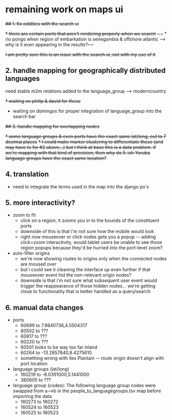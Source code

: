 # remaining work on maps ui

~~## 1. fix oddities with the search ui~~

~~* there are certain ports that aren't rendering properly when we search~~
~~	* rio pongo when region of embarkation is senegambia & offshore atlantic --> why is it even appearing in the results?~~

~~I am pretty sure this is an issue with the search ui, not with my use of it~~

## 2. handle mapping for geographically distributed languages

need stable m2m relations added to the language_group --> moderncountry

~~* waiting on philip & david for these~~
* waiting on domingos for proper integration of language_group into the search bar

~~## 3. handle mapping for overlapping nodes~~

~~* some language groups & even ports have the exact same lat/long, out to 7 decimal places~~
~~* I could make marker clustering to differentiate these (and may have to for #2 above...) but I think at base this is a data problem. if we're mapping with that kind of precision, then why do 5-ish Yoruba language groups have the exact same location?~~

## 4. translation

* need to integrate the terms used in the map into the django po's

## 5. more interactivity?

* zoom to fit
	* click on a region, it zooms you in to the bounds of the constituent ports
	* downside of this is that i'm not sure how the mobile would look
	* right now mouseover or click nodes gets you a popup -- adding click=zoom interactivity, would tablet users be unable to see those region popups because they'd be hurried into the port-level zoom?
* auto-filter origins
	* we're now showing routes to origins only when the connected nodes are moused over
	* but i could see it cleaning the interface up even further if that mouseover event hid the non-relevant origin nodes?
	* downside is that i'm not sure what subsequent user event would trigger the reappearance of those hidden nodes... we're getting close to functionality that is better handled as a query/search

## 6. manual data changes

* ports
	* 60699 to 7.9840736,4.5504317
	* 60502 to ???
	* 60917 to ???
	* 60220 to ???
	* 60501 looks to be way too far inland
	* 60264 to -13.2857840,8.4275610
	* something wrong with Iles Plantain -- route origin doesn't align with port location
* language groups (lat/long)
	* 160219 to -8.0391000,5.1441000
	* 360605 to ???
* language group (codes): The following language group codes were swapped from a-->b in the people_to_languagegroups.tsv map before importing the data
	* 160273 to 160272
	* 160524 to 160523
	* 160525 to 160523





